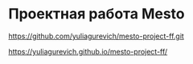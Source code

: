 # Проектная работа Mesto

https://github.com/yuliagurevich/mesto-project-ff.git

https://yuliagurevich.github.io/mesto-project-ff/
